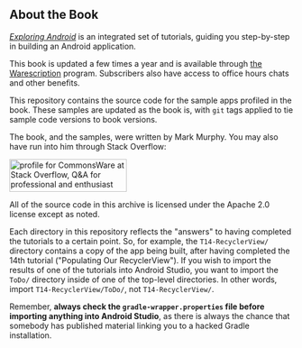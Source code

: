 ## About the Book

[*Exploring Android*](https://commonsware.com/AndExplore/)
is an integrated set of tutorials, guiding you step-by-step in building an 
Android application. 

This book is updated a few times a year and is available through
[the Warescription](https://commonsware.com/warescription) program. Subscribers also have access to office
hours chats and other benefits.

This repository contains the source code for the sample apps profiled in the book. These 
samples are updated as the book is, with `git` tags applied to tie sample code versions to book
versions.

The book, and the samples, were written by Mark Murphy. You may also have run into him through
Stack Overflow:

<a href="http://stackoverflow.com/users/115145/commonsware">
<img src="http://stackoverflow.com/users/flair/115145.png" width="208" height="58" alt="profile for CommonsWare at Stack Overflow, Q&amp;A for professional and enthusiast programmers" title="profile for CommonsWare at Stack Overflow, Q&amp;A for professional and enthusiast programmers">
</a>

All of the source code in this archive is licensed under the
Apache 2.0 license except as noted.

Each directory in this repository reflects the "answers" to having completed
the tutorials to a certain point. So, for example, the `T14-RecyclerView/`
directory contains a copy of the app being built, after having completed the
14th tutorial ("Populating Our RecyclerView"). If you wish to import
the results of one of the tutorials into Android Studio, you want to import
the `ToDo/` directory inside of one of the top-level directories. In other
words, import `T14-RecyclerView/ToDo/`, not `T14-RecyclerView/`.

Remember,
**always check the `gradle-wrapper.properties` file before importing anything into Android Studio**,
as there is always the chance that somebody has published material linking you to a hacked Gradle installation.

